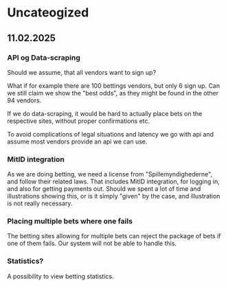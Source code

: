 # Uncateogized

## 11.02.2025

### API og Data-scraping

Should we assume, that all vendors want to sign up?

What if for example there are 100 bettings vendors, but only 6 sign up. Can we still claim we show the "best odds", as they might be found in the other 94 vendors.

If we do data-scraping, it would be hard to actually place bets on the respective sites, without proper confirmations etc.

To avoid complications of legal situations and latency we go with api and assume most vendors provide an api we can use.

### MitID integration

As we are doing betting, we need a license from "Spillemyndighederne", and follow their related laws.
That includes MitID integration, for logging in, and also for getting payments out.
Should we spent a lot of time and illustrations showing this, or is it simply "given" by the case, and illustration is not really necessary.

### Placing multiple bets where one fails

The betting sites allowing for multiple bets can reject the package of bets if one of them fails. Our system will not be able to handle this.

### Statistics?

A possibility to view betting statistics.
